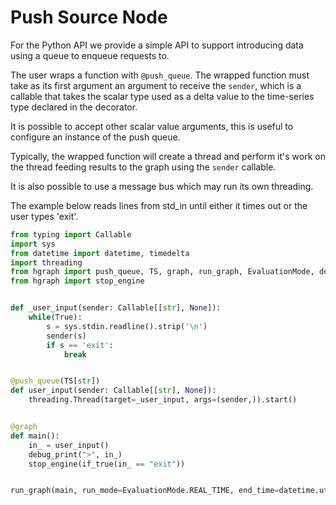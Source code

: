 Push Source Node
================

For the Python API we provide a simple API to support introducing data
using a queue to enqueue requests to.

The user wraps a function with ``@push_queue``. The wrapped function
must take as its first argument an argument to receive the ``sender``, which
is a callable that takes the scalar type used as a delta value to the time-series
type declared in the decorator.

It is possible to accept other scalar value arguments, this is useful to configure
an instance of the push queue.

Typically, the wrapped function will create a thread and perform it's work on 
the thread feeding results to the graph using the ``sender`` callable.

It is also possible to use a message bus which may run its own threading.

The example below reads lines from std_in until either it times out or the
user types 'exit'.

```python
from typing import Callable
import sys
from datetime import datetime, timedelta
import threading
from hgraph import push_queue, TS, graph, run_graph, EvaluationMode, debug_print, if_true
from hgraph import stop_engine


def _user_input(sender: Callable[[str], None]):
    while(True):
        s = sys.stdin.readline().strip('\n')
        sender(s)
        if s == 'exit':
            break


@push_queue(TS[str])
def user_input(sender: Callable[[str], None]):
    threading.Thread(target=_user_input, args=(sender,)).start()


@graph
def main():
    in_ = user_input()
    debug_print(">", in_)
    stop_engine(if_true(in_ == "exit"))


run_graph(main, run_mode=EvaluationMode.REAL_TIME, end_time=datetime.utcnow() + timedelta(minutes=2))
```

